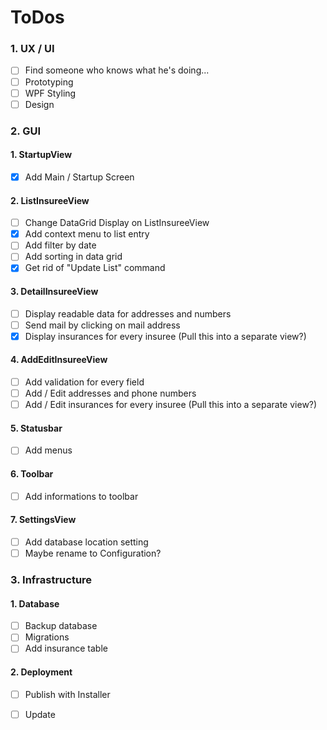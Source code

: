 # ToDos

### 1. UX / UI
- [ ] Find someone who knows what he's doing...
- [ ] Prototyping
- [ ] WPF Styling
- [ ] Design

### 2. GUI

#### 1. StartupView
- [x] Add Main / Startup Screen

#### 2. ListInsureeView
- [ ] Change DataGrid Display on ListInsureeView
- [x] Add context menu to list entry
- [ ] Add filter by date
- [ ] Add sorting in data grid
- [x] Get rid of "Update List" command

#### 3. DetailInsureeView
- [ ] Display readable data for addresses and numbers
- [ ] Send mail by clicking on mail address
- [x] Display insurances for every insuree (Pull this into a separate view?)

#### 4. AddEditInsureeView
- [ ] Add validation for every field
- [ ] Add / Edit addresses and phone numbers
- [ ] Add / Edit insurances for every insuree (Pull this into a separate view?)

#### 5. Statusbar
- [ ] Add menus

#### 6. Toolbar
- [ ] Add informations to toolbar

#### 7. SettingsView
- [ ] Add database location setting
- [ ] Maybe rename to Configuration?

### 3. Infrastructure

#### 1. Database
- [ ] Backup database
- [ ] Migrations
- [ ] Add insurance table

#### 2. Deployment
- [ ] Publish with Installer
- [ ] Update

